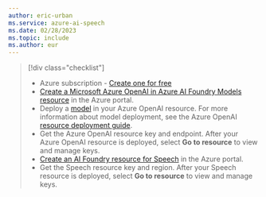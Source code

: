```yaml
---
author: eric-urban
ms.service: azure-ai-speech
ms.date: 02/28/2023
ms.topic: include
ms.author: eur
---
```


> [!div class="checklist"]
> * Azure subscription - [Create one for free](https://azure.microsoft.com/free/cognitive-services)
> * [Create a Microsoft Azure OpenAI in Azure AI Foundry Models resource](https://portal.azure.com/#create/Microsoft.CognitiveServicesOpenAI) in the Azure portal. 
> * Deploy a [model](/azure/ai-services/openai/concepts/models) in your Azure OpenAI resource. For more information about model deployment, see the Azure OpenAI [resource deployment guide](/azure/ai-services/openai/how-to/create-resource).
> * Get the Azure OpenAI resource key and endpoint. After your Azure OpenAI resource is deployed, select **Go to resource** to view and manage keys. 
> * [Create an AI Foundry resource for Speech](https://portal.azure.com/#create/Microsoft.CognitiveServicesAIServices) in the Azure portal.
> * Get the Speech resource key and region. After your Speech resource is deployed, select **Go to resource** to view and manage keys. 

